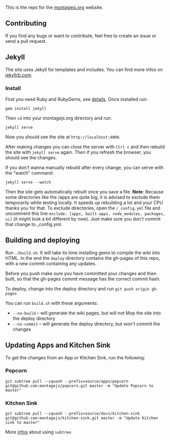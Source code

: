This is the repo for the [montagejs.org](http://montagejs.org) website.

## Contributing
If you find any bugs or want to contribute, feel free to create an issue or send a pull request.


## Jekyll
The site uses Jekyll for templates and includes. You can find more infos on [jekyllrb.com](http://jekyllrb.com/).

### Install
First you need Ruby and RubyGems, see [details](http://jekyllrb.com/docs/installation/). Once installed run:

    gem install jekyll

Then `cd` into your montagejs.org directory and run:

    jekyll serve
    
Now you should see the site at `http://localhost:4000`.

After making changes you can close the server with `Ctrl c` and then rebuild the site with `jekyll serve` again. Then if you refresh the browser, you should see the changes.

If you don't wanna manually rebuild after every change, you can serve with the "watch" command:

    jekyll serve --watch
    
Then the site gets automatically rebuilt once you save a file. __Note__: Because some directories like the /apps are quite big, it is advised to exclude them temporarily while testing locally. It speeds up rebuilding a lot and your CPU thanks you for that. To exclude directories, open the `/_config.yml` file and uncomment this line `exclude: [apps, built-apps, node_modules, packages, ui]` (it might look a bit different by now). Just make sure you don't commit that change to _config.yml.


## Building and deploying

Run `./build.sh`. It will take its time installing gems to compile the wiki
into HTML. In the end the `deploy` directory contains the gh-pages of this
repo, with a new commit containing any updates.

Before you push make sure you have committed your changes and then built, so
that the gh-pages commit message has the correct commit hash.

To deploy, change into the deploy directory and run `git push origin gh-pages`

You can run `build.sh` with these arguments:

* `--no-build` – will generate the wiki pages, but will not Mop the site into the deploy directory
* `--no-commit` – will generate the deploy directory, but won't commit the changes

## Updating Apps and Kitchen Sink

To get the changes from an App or Kitchen Sink, run the following:

### Popcorn
`git subtree pull --squash --prefix=source/apps/popcorn git@github.com:montagejs/popcorn.git master -m "Update Popcorn to master"`

### Kitchen Sink
`git subtree pull --squash --prefix=source/docs/kitchen-sink git@github.com:montagejs/kitchen-sink.git master -m "Update Kitchen sink to master"`

More [infos](https://github.com/montagejs/montage/wiki/git-subtree) about using `subtree`.